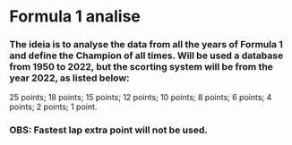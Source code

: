 # Formula 1 analise

### The ideia is to analyse the data from all the years of Formula 1 and define the Champion of all times. Will be used a database from 1950 to 2022, but the scorting system will be from the year 2022, as listed below:

25 points;
18 points;
15 points;
12 points;
10 points;
8 points;
6 points;
4 points;
2 points;
1 point.

### OBS: Fastest lap extra point will not be used.
